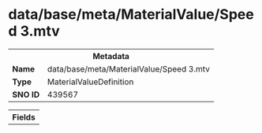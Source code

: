<h1>data/base/meta/MaterialValue/Speed 3.mtv</h1><table><tr><th colspan="100%">Metadata</th></tr><tr><td><b>Name</b></td><td>data/base/meta/MaterialValue/Speed 3.mtv</td></tr><tr><td><b>Type</b></td><td>MaterialValueDefinition</td></tr><tr><td><b>SNO ID</b></td><td>439567</td></tr></table>

<table><tr><th colspan="100%">Fields</th></tr></table>

